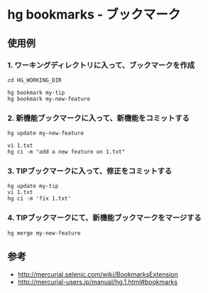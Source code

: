 ﻿# hg bookmarks - ブックマーク


## 使用例
### 1. ワーキングディレクトリに入って、ブックマークを作成

```clike
cd HG_WORKING_DIR
```

```clike
hg bookmark my-tip
hg bookmark my-new-feature
```

### 2. 新機能ブックマークに入って、新機能をコミットする

```clike
hg update my-new-feature
```

```clike
vi 1.txt
hg ci -m "add a new feature on 1.txt"
```

### 3. TIPブックマークに入って、修正をコミットする

```clike
hg update my-tip
vi 1.txt
hg ci -m 'fix 1.txt'
```

### 4. TIPブックマークにて、新機能ブックマークをマージする

```clike
hg merge my-new-feature
```

## 参考

- http://mercurial.selenic.com/wiki/BookmarksExtension
- http://mercurial-users.jp/manual/hg.1.html#bookmarks
